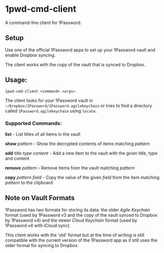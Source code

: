 1pwd-cmd-client
===============

A command-line client for 1Password.

## Setup

Use one of the official 1Password apps to set up your 1Password vault
and enable Dropbox syncing.

The client works with the copy of the vault that is synced to Dropbox.

## Usage:
`1pwd-cmd-client <command> <args>`

The client looks for your 1Password vault in `~/Dropbox/1Password/1Password.agilekeychain` or
tries to find a directory called `1Password.agilekeychain` using `locate`.

### Supported Commands:

**list** - List titles of all items in the vault
 
**show** _pattern_ - Show the decrypted contents of items matching _pattern_
 
**add** _title_ _type_ _content_ - Add a new item to the vault with the given title, type and content
 
**remove** _pattern_ - Remove items from the vault matching _pattern_
 
**copy** _pattern_ _field_ - Copy the value of the given _field_ from the item matching _pattern_ to the clipboard

## Note on Vault Formats

1Password has two formats for storing its data: the older _Agile Keychain_ format (used by 1Password v3
and the copy of the vault synced to Dropbox by 1Password v4) and the newer _Cloud Keychain_ format
(used by 1Password v4 with iCloud sync).

This client works with the 'old' format but at the time of writing is still compatible with
the current version of the 1Password app as it still uses the older format for syncing to Dropbox.
